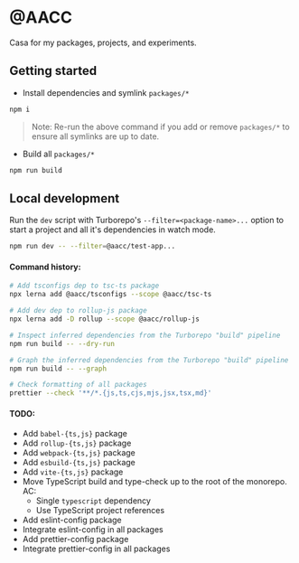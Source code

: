 # @AACC

Casa for my packages, projects, and experiments.

## Getting started

- Install dependencies and symlink `packages/*`

```sh
npm i
```

> Note: Re-run the above command if you add or remove `packages/*` to ensure all
> symlinks are up to date.

- Build all `packages/*`

```sh
npm run build
```

## Local development

Run the `dev` script with Turborepo's `--filter=<package-name>...` option to
start a project and all it's dependencies in watch mode.

```sh
npm run dev -- --filter=@aacc/test-app...
```

#### Command history:

```sh
# Add tsconfigs dep to tsc-ts package
npx lerna add @aacc/tsconfigs --scope @aacc/tsc-ts

# Add dev dep to rollup-js package
npx lerna add -D rollup --scope @aacc/rollup-js

# Inspect inferred dependencies from the Turborepo "build" pipeline
npm run build -- --dry-run

# Graph the inferred dependencies from the Turborepo "build" pipeline
npm run build -- --graph

# Check formatting of all packages
prettier --check '**/*.{js,ts,cjs,mjs,jsx,tsx,md}'
```

#### TODO:

- Add `babel-{ts,js}` package
- Add `rollup-{ts,js}` package
- Add `webpack-{ts,js}` package
- Add `esbuild-{ts,js}` package
- Add `vite-{ts,js}` package
- Move TypeScript build and type-check up to the root of the monorepo. AC:
  - Single `typescript` dependency
  - Use TypeScript project references
- Add eslint-config package
- Integrate eslint-config in all packages
- Add prettier-config package
- Integrate prettier-config in all packages
